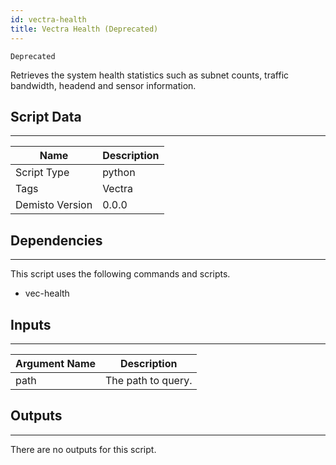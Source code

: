 ```yaml
---
id: vectra-health
title: Vectra Health (Deprecated)
---
```


`Deprecated`

Retrieves the system health statistics such as subnet counts, traffic bandwidth, headend and sensor information.

## Script Data
---

| **Name** | **Description** |
| --- | --- |
| Script Type | python |
| Tags | Vectra |
| Demisto Version | 0.0.0 |

## Dependencies
---
This script uses the following commands and scripts.
* vec-health

## Inputs
---

| **Argument Name** | **Description** |
| --- | --- |
| path | The path to query. |

## Outputs
---
There are no outputs for this script.
